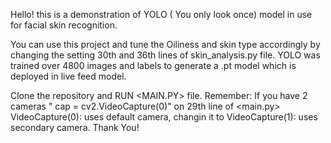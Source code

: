 Hello! this is a demonstration of YOLO ( You only look once) model in use for facial skin recognition. 




You can use this project and tune the Oiliness and skin type accordingly by changing the setting 30th and 36th lines of skin_analysis.py file. 
YOLO was trained over 4800 images and labels to generate a .pt model which is deployed in live feed model. 




Clone the repository and RUN <MAIN.PY> file.
Remember: If you have 2 cameras " cap = cv2.VideoCapture(0)" on 29th line of <main.py> VideoCapture(0): uses default camera, changin it to VideoCapture(1): uses secondary camera.
Thank You!
